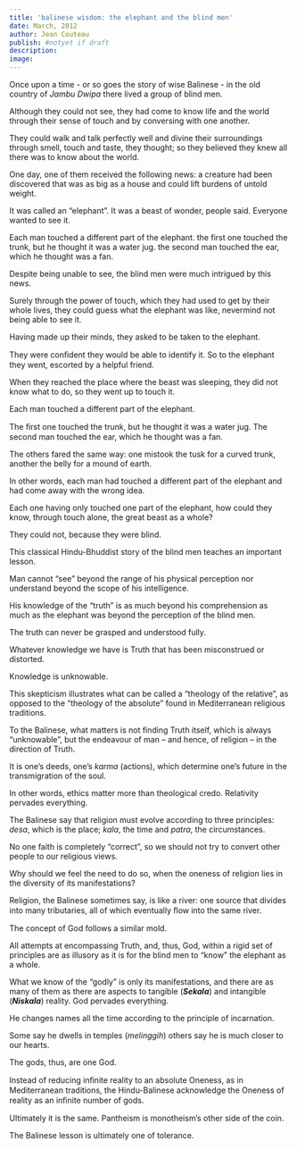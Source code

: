 ```yaml
---
title: 'balinese wisdom: the elephant and the blind men'
date: March, 2012
author: Jean Couteau
publish: #notyet if draft
description:
image:
---
```

Once upon a time - or so goes the story of wise Balinese - in the old country of _Jambu Dwipa_ there lived a group of blind men.

Although they could not see, they had come to know life and the world through their sense of touch and by conversing with one another.

They could walk and talk perfectly well and divine their surroundings through smell, touch and taste, they thought; so they believed they knew all there was to know about the world.

One day, one of them received the following news: a creature had been discovered that was as big as a house and could lift burdens of untold weight.

It was called an “elephant”. It was a beast of wonder, people said. Everyone wanted to see it.

Each man touched a different part of the elephant. the first one touched the trunk, but he thought it was a water jug. the second man touched the ear, which he thought was a fan.

Despite being unable to see, the blind men were much intrigued by this news.

Surely through the power of touch, which they had used to get by their whole lives, they could guess what the elephant was like, nevermind not being able to see it.

Having made up their minds, they asked to be taken to the elephant.

They were conﬁdent they would be able to identify it. So to the elephant they went, escorted by a helpful friend.

When they reached the place where the beast was sleeping, they did not know what to do, so they went up to touch it.

Each man touched a different part of the elephant.

The ﬁrst one touched the trunk, but he thought it was a water jug. The second man touched the ear, which he thought was a fan.

The others fared the same way: one mistook the tusk for a curved trunk, another the belly for a mound of earth.

In other words, each man had touched a different part of the elephant and had come away with the wrong idea.

Each one having only touched one part of the elephant, how could they know, through touch alone, the great beast as a whole?

They could not, because they were blind.

This classical Hindu-Bhuddist story of the blind men teaches an important lesson.

Man cannot “see” beyond the range of his physical perception nor understand beyond the scope of his intelligence.

His knowledge of the “truth” is as much beyond his comprehension as much as the elephant was beyond the perception of the blind men.

The truth can never be grasped and understood fully.

Whatever knowledge we have is Truth that has been misconstrued or distorted.

Knowledge is unknowable.

This skepticism illustrates what can be called a “theology of the relative”, as opposed to the “theology of the absolute” found in Mediterranean religious traditions.

To the Balinese, what matters is not finding Truth itself, which is always “unknowable”, but the endeavour of man – and hence, of religion – in the direction of Truth.

It is one’s deeds, one’s _karma_ (actions), which determine one’s future in the transmigration of the soul.

In other words, ethics matter more than theological credo. Relativity pervades everything.

The Balinese say that religion must evolve according to three principles: _desa_, which is the place; _kala_, the time and _patra_, the circumstances.

No one faith is completely “correct”, so we should not try to convert other people to our religious views.

Why should we feel the need to do so, when the oneness of religion lies in the diversity of its manifestations?

Religion, the Balinese sometimes say, is like a river: one source that divides into many tributaries, all of which eventually ﬂow into the same river.

The concept of God follows a similar mold.

All attempts at encompassing Truth, and, thus, God, within a rigid set of principles are as illusory as it is for the blind men to “know” the elephant as a whole.

What we know of the “godly” is only its manifestations, and there are as many of them as there are aspects to tangible (_**Sekala**_) and intangible (_**Niskala**_) reality. God pervades everything.

He changes names all the time according to the principle of incarnation.

Some say he dwells in temples (_melinggih_) others say he is much closer to our hearts.

The gods, thus, are one God.

Instead of reducing inﬁnite reality to an absolute Oneness, as in Mediterranean traditions, the Hindu-Balinese acknowledge the Oneness of reality as an inﬁnite number of gods.

Ultimately it is the same. Pantheism is monotheism’s other side of the coin.

The Balinese lesson is ultimately one of tolerance.
